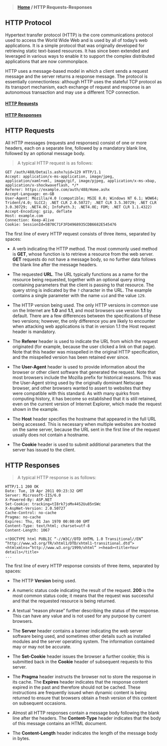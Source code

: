 > **[Home](https://github.com/RakeshKengale/RaKKeN)  /  HTTP Requests-Responses**

## HTTP Protocol

Hypertext transfer protocol (HTTP) is the core communications protocol used to access the World Wide Web and is used by all of today’s web applications. It is a simple protocol that was originally developed for retrieving static text-based resources. It has since been extended and leveraged in various ways to enable it to support the complex distributed applications that are now commonplace.

HTTP uses a message-based model in which a client sends a request message and the server returns a response message. The protocol is essentially connectionless: although HTTP uses the stateful TCP protocol as its transport mechanism, each exchange of request and response is an autonomous transaction and may use a different TCP connection.

#### [HTTP Requests](HTTP_Requests_Responses.md#http-requests-1)
#### [HTTP Responses](HTTP_Requests_Responses.md#http-responses-1)

## HTTP Requests

All HTTP messages (requests and responses) consist of one or more headers, each on a separate line, followed by a mandatory blank line, followed by an optional message body. 

> A typical HTTP request is as follows:

```
GET /auth/488/Details.ashx?uid=129 HTTP/1.1
Accept: application/x-ms-application, image/jpeg, application/xaml+xml, image/gif, image/pjpeg, application/x-ms-xbap, application/x-shockwaveflash, */*
Referer: https://example.com/auth/488/Home.ashx
Accept-Language: en-GB
User-Agent: Mozilla/4.0 (compatible; MSIE 8.0; Windows NT 6.1; WOW64; Trident/4.0; SLCC2; .NET CLR 2.0.50727; .NET CLR 3.5.30729; .NET CLR 3.0.30729; .NET4.0C; InfoPath.3; .NET4.0E; FDM; .NET CLR 1.1.4322)
Accept-Encoding: gzip, deflate
Host: example.com
Connection: Keep-Alive
Cookie: SessionId=5B70C71F3FD4968935CDB6682E545476
```

The first line of every HTTP request consists of three items, separated by spaces:

- A verb indicating the HTTP method. The most commonly used method is __GET__, whose function is to retrieve a resource from the web server. __GET__ requests do not have a message body, so no further data follows the blank line after the message headers.

- The requested __URL__. The URL typically functions as a name for the resource being requested, together with an optional query string containing parameters that the client is passing to that resource. The query string is indicated by the `?` character in the URL. The example contains a single parameter with the name `uid` and the value `129`.

- The HTTP version being used. The only HTTP versions in common use on the Internet are __1.0__ and __1.1__, and most browsers use version __1.1__ by default. There are a few differences between the specifications of these two versions; however, the only difference you are likely to encounter when attacking web applications is that in version 1.1 the Host request header is mandatory.

- The __Referer__ header is used to indicate the URL from which the request originated (for example, because the user clicked a link on that page). Note that this header was misspelled in the original HTTP specification, and the misspelled version has been retained ever since.

- The __User-Agent__ header is used to provide information about the browser or other client software that generated the request. Note that most browsers include the Mozilla prefix for historical reasons. This was the User-Agent string used by the originally dominant Netscape browser, and other browsers wanted to assert to websites that they were compatible with this standard. As with many quirks from computing history, it has become so established that it is still retained, even on the current version of Internet Explorer, which made the request shown in the example.

- The __Host__ header specifies the hostname that appeared in the full URL being accessed. This is necessary when multiple websites are hosted on the same server, because the URL sent in the first line of the request usually does not contain a hostname.

- The __Cookie__ header is used to submit additional parameters that the server has issued to the client.


## HTTP Responses

> A typical HTTP response is as follows:

```
HTTP/1.1 200 OK
Date: Tue, 19 Apr 2011 09:23:32 GMT
Server: Microsoft-IIS/6.0
X-Powered-By: ASP.NET
Set-Cookie: tracking=tI8rk7joMx44S2Uu85nSWc
X-AspNet-Version: 2.0.50727
Cache-Control: no-cache
Pragma: no-cache
Expires: Thu, 01 Jan 1970 00:00:00 GMT
Content-Type: text/html; charset=utf-8
Content-Length: 1067

<!DOCTYPE html PUBLIC “-//W3C//DTD XHTML 1.0 Transitional//EN” “http://www.w3.org/TR/xhtml1/DTD/xhtml1-transitional.dtd”><htmlxmlns=”http://www.w3.org/1999/xhtml” ><head><title>Your details</title>
...
```

The first line of every HTTP response consists of three items, separated by spaces:

- The HTTP __Version__ being used.

- A numeric status code indicating the result of the request. __200__ is the most common status code; it means that the request was successful and that the requested resource is being returned.

- A textual “reason phrase” further describing the status of the response. This can have any value and is not used for any purpose by current browsers. 

- The __Server__ header contains a banner indicating the web server software being used, and sometimes other details such as installed modules and the server operating system. The information contained may or may not be accurate.

- The __Set-Cookie__ header issues the browser a further cookie; this is submitted back in the __Cookie__ header of subsequent requests to this server.

- The __Pragma__ header instructs the browser not to store the response in its cache. The __Expires__ header indicates that the response content expired in the past and therefore should not be cached. These instructions are frequently issued when dynamic content is being returned to ensure that browsers obtain a fresh version of this content on subsequent occasions.

- Almost all HTTP responses contain a message body following the blank line after the headers. The __Content-Type__ header indicates that the body of this message contains an HTML document.

- The __Content-Length__ header indicates the length of the message body in bytes.

